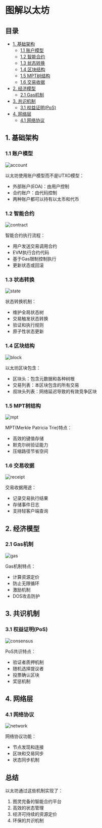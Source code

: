 # 图解以太坊

## 目录
- [1. 基础架构](#1-基础架构)
  - [1.1 账户模型](#11-账户模型)
  - [1.2 智能合约](#12-智能合约)
  - [1.3 状态转换](#13-状态转换)
  - [1.4 区块结构](#14-区块结构)
  - [1.5 MPT树结构](#15-mpt树结构)
  - [1.6 交易收据](#16-交易收据)
- [2. 经济模型](#2-经济模型)
  - [2.1 Gas机制](#21-gas机制)
- [3. 共识机制](#3-共识机制)
  - [3.1 权益证明(PoS)](#31-权益证明pos)
- [4. 网络层](#4-网络层)
  - [4.1 网络协议](#41-网络协议)

## 1. 基础架构

### 1.1 账户模型
![account](account.png)

以太坊使用账户模型而不是UTXO模型：
- 外部账户(EOA)：由用户控制
- 合约账户：由代码控制
- 两种账户都可以持有以太币和代币

### 1.2 智能合约
![contract](contract.png)

智能合约执行流程：
- 用户发送交易调用合约
- EVM执行合约代码
- 基于Gas限制控制执行
- 更新状态或回滚

### 1.3 状态转换
![state](state.png)

状态转换机制：
- 维护全局状态树
- 交易触发状态转换
- 验证和执行规则
- 原子性状态更新

### 1.4 区块结构
![block](block.png)

以太坊区块包含：
- 区块头：包含元数据和各种树根
- 交易列表：本区块包含的所有交易
- 叔块头列表：网络延迟导致的有效竞争区块

### 1.5 MPT树结构
![mpt](mpt.png)

MPT(Merkle Patricia Trie)特点：
- 高效的键值存储
- 默克尔树验证能力
- 压缩路径节省空间

### 1.6 交易收据
![receipt](receipt.png)

交易收据用途：
- 记录交易执行结果
- 存储事件日志
- 支持轻客户端查询

## 2. 经济模型

### 2.1 Gas机制
![gas](gas.png)

Gas机制特点：
- 计算资源定价
- 防止无限循环
- 激励机制
- DOS攻击防护

## 3. 共识机制

### 3.1 权益证明(PoS)
![consensus](consensus.png)

PoS共识特点：
- 验证者质押机制
- 随机选择提议者
- 投票确认区块
- 奖惩机制

## 4. 网络层

### 4.1 网络协议
![network](network.png)

网络协议功能：
- 节点发现和连接
- 区块和交易同步
- 状态同步机制

## 总结

以太坊通过这些机制实现了：
1. 图灵完备的智能合约平台
2. 高效的状态管理
3. 经济可持续的资源定价
4. 环保的共识机制 